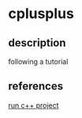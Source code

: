 # cplusplus

## description

following a tutorial

## references

[run c++ project](https://www.youtube.com/watch?v=HS4c3kBEWr4)
